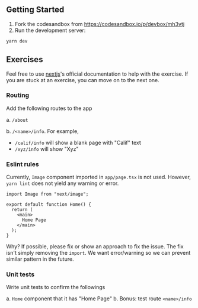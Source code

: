 ## Getting Started

1. Fork the codesandbox from https://codesandbox.io/p/devbox/mh3vtj
2. Run the development server:

```bash
yarn dev
```

## Exercises

Feel free to use [nextjs](https://nextjs.org/)'s official documentation to help with the exercise. If you are stuck at an exercise, you can move on to the next one.

### Routing

Add the following routes to the app

a. `/about`

b. `/<name>/info`. For example,

- `/calif/info` will show a blank page with "Calif" text
- `/xyz/info` will show "Xyz"

### Eslint rules

Currently, `Image` component imported in `app/page.tsx` is not used. However, `yarn lint` does not yield any warning or error.

```
import Image from "next/image";

export default function Home() {
  return (
    <main>
      Home Page
    </main>
  );
}
```

Why? If possible, please fix or show an approach to fix the issue. The fix isn't simply removing the `import`. We want error/warning so we can prevent similar pattern in the future.

### Unit tests

Write unit tests to confirm the followings

a. `Home` component that it has "Home Page"
b. Bonus: test route `<name>/info`
